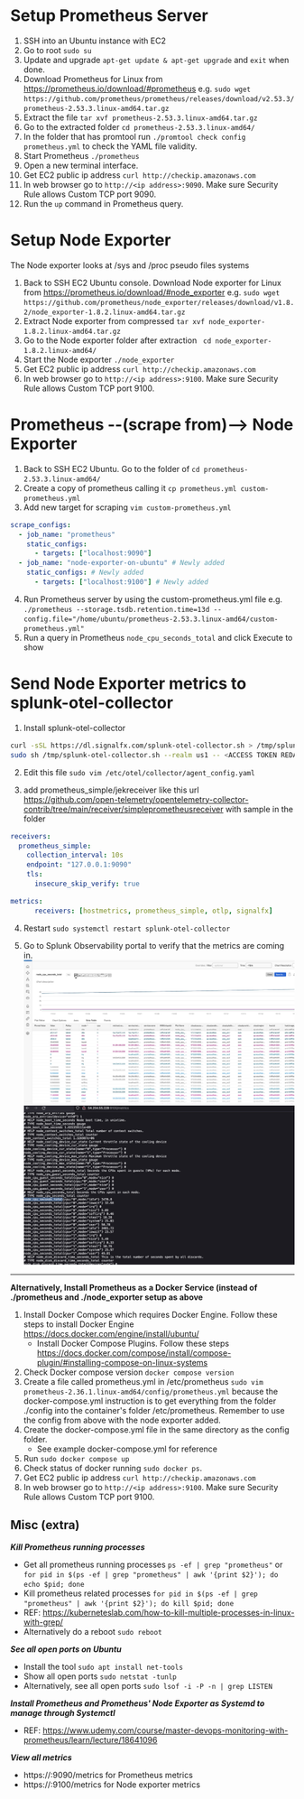 # **Setup Prometheus Server**

1. SSH into an Ubuntu instance with EC2
2. Go to root `sudo su`
3. Update and upgrade `apt-get update & apt-get upgrade` and `exit` when done.
4. Download Prometheus for Linux from https://prometheus.io/download/#prometheus e.g. `sudo wget https://github.com/prometheus/prometheus/releases/download/v2.53.3/prometheus-2.53.3.linux-amd64.tar.gz`
5. Extract the file `tar xvf prometheus-2.53.3.linux-amd64.tar.gz`
6. Go to the extracted folder `cd prometheus-2.53.3.linux-amd64/`
7. In the folder that has promtool run `./promtool check config prometheus.yml` to check the YAML file validity.
8. Start Prometheus `./prometheus`
9. Open a new terminal interface.
10. Get EC2 public ip address `curl http://checkip.amazonaws.com`
11. In web browser go to `http://<ip address>:9090`. Make sure Security Rule allows Custom TCP port 9090.
12.  Run the `up` command in Prometheus query.

# **Setup Node Exporter**

The Node exporter looks at /sys and /proc pseudo files systems

1. Back to SSH EC2 Ubuntu console. Download Node exporter for Linux from https://prometheus.io/download/#node_exporter e.g. `sudo wget https://github.com/prometheus/node_exporter/releases/download/v1.8.2/node_exporter-1.8.2.linux-amd64.tar.gz`
2. Extract Node exporter from compressed `tar xvf node_exporter-1.8.2.linux-amd64.tar.gz`
3. Go to the Node exporter folder after extraction ` cd node_exporter-1.8.2.linux-amd64/`
4. Start the Node exporter `./node_exporter`
5. Get EC2 public ip address `curl http://checkip.amazonaws.com`
6. In web browser go to `http://<ip address>:9100`. Make sure Security Rule allows Custom TCP port 9100.

# **Prometheus --(scrape from)--> Node Exporter**

1. Back to SSH EC2 Ubuntu. Go to the folder of `cd prometheus-2.53.3.linux-amd64/`
2. Create a copy of prometheus calling it `cp prometheus.yml custom-prometheus.yml`
3. Add new target for scraping `vim custom-prometheus.yml`
```yml
scrape_configs:
  - job_name: "prometheus"
    static_configs:
      - targets: ["localhost:9090"]
  - job_name: "node-exporter-on-ubuntu" # Newly added
    static_configs: # Newly added 
      - targets: ["localhost:9100"] # Newly added
```

4. Run Prometheus server by using the custom-prometheus.yml file e.g. `./prometheus --storage.tsdb.retention.time=13d --config.file="/home/ubuntu/prometheus-2.53.3.linux-amd64/custom-prometheus.yml"`
5. Run a query in Prometheus `node_cpu_seconds_total` and click Execute to show 

# **Send Node Exporter metrics to splunk-otel-collector**

1. Install splunk-otel-collector
```bash
curl -sSL https://dl.signalfx.com/splunk-otel-collector.sh > /tmp/splunk-otel-collector.sh && \
sudo sh /tmp/splunk-otel-collector.sh --realm us1 -- <ACCESS TOKEN REDACTED> --mode agent --without-instrumentation
```

2. Edit this file `sudo vim /etc/otel/collector/agent_config.yaml` 

3. add prometheus_simple/jekreceiver like this url https://github.com/open-telemetry/opentelemetry-collector-contrib/tree/main/receiver/simpleprometheusreceiver with sample in the folder

```yml
receivers:
  prometheus_simple:
    collection_interval: 10s
    endpoint: "127.0.0.1:9090"
    tls:
      insecure_skip_verify: true
```

```yml
metrics:
      receivers: [hostmetrics, prometheus_simple, otlp, signalfx]
```

4. Restart `sudo systemctl restart splunk-otel-collector`

5. Go to Splunk Observability portal to verify that the metrics are coming in.
![proof2](proof2.png "proof2")
![proof1](proof1.png "proof1")
---

**Alternatively, Install Prometheus as a Docker Service (instead of ./prometheus and ./node_exporter setup as above**

1. Install Docker Compose which requires Docker Engine. Follow these steps to install Docker Engine https://docs.docker.com/engine/install/ubuntu/
    - Install Docker Compose Plugins. Follow these steps https://docs.docker.com/compose/install/compose-plugin/#installing-compose-on-linux-systems
2. Check Docker compose version `docker compose version`
3. Create a file called prometheus.yml in /etc/prometheus `sudo vim prometheus-2.36.1.linux-amd64/config/prometheus.yml` because the docker-compose.yml instruction is to get everything from the folder ./config into the container's folder /etc/prometheus. Remember to use the config from above with the node exporter added.
4. Create the docker-compose.yml file in the same directory as the config folder.
    - See example docker-compose.yml for reference
5. Run `sudo docker compose up` 
6. Check status of docker running `sudo docker ps`.
7. Get EC2 public ip address `curl http://checkip.amazonaws.com`
8. In web browser go to `http://<ip address>:9100`. Make sure Security Rule allows Custom TCP port 9100.

## Misc (extra)

***Kill Prometheus running processes***
- Get all prometheus running processes `ps -ef | grep "prometheus"` or `for pid in $(ps -ef | grep "prometheus" | awk '{print $2}'); do echo $pid; done`
- Kill prometheus related processes `for pid in $(ps -ef | grep "prometheus" | awk '{print $2}'); do kill $pid; done`
- REF: https://kuberneteslab.com/how-to-kill-multiple-processes-in-linux-with-grep/ 
- Alternatively do a reboot `sudo reboot`

***See all open ports on Ubuntu***
- Install the tool `sudo apt install net-tools`
- Show all open ports `sudo netstat -tunlp`
- Alternatively, see all open ports `sudo lsof -i -P -n | grep LISTEN`

***Install Prometheus and Prometheus' Node Exporter as Systemd to manage through Systemctl***

- REF: https://www.udemy.com/course/master-devops-monitoring-with-prometheus/learn/lecture/18641096

***View all metrics***
- https://<ip address>:9090/metrics for Prometheus metrics
- https://<ip address>:9100/metrics for Node exporter metrics
